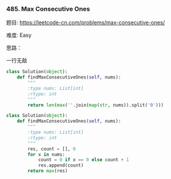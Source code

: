 ### 485. Max Consecutive Ones



题目:
<https://leetcode-cn.com/problems/max-consecutive-ones/>


难度:
Easy

思路：


一行无敌
```python
class Solution(object):
    def findMaxConsecutiveOnes(self, nums):
        """
        :type nums: List[int]
        :rtype: int
        """
        return len(max(''.join(map(str, nums)).split('0')))
```

```python
class Solution(object):
    def findMaxConsecutiveOnes(self, nums):
        """
        :type nums: List[int]
        :rtype: int
        """
        res, count = [], 0
        for x in nums:
            count = 0 if x == 0 else count + 1
            res.append(count)
        return max(res)
```


